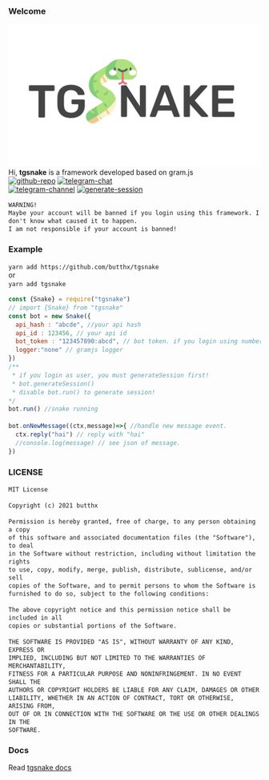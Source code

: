 ### Welcome
![tgsnakeicon-flaticon](./media/tgsnake.jpg)  
Hi, **tgsnake** is a framework developed based on gram.js  
[![github-repo](https://img.shields.io/badge/Github-butthx-blue.svg?style=for-the-badge&logo=github)](https://github.com/butthx/tgsnake)
[![telegram-chat](https://img.shields.io/badge/Telegram-Chat-blue.svg?style=for-the-badge&logo=telegram)](https://t.me/tgsnakechat)  
[![telegram-channel](https://img.shields.io/badge/Telegram-Channel-blue.svg?style=for-the-badge&logo=telegram)](https://t.me/tgsnake)
[![generate-session](https://img.shields.io/badge/Generate-Session-blue.svg?style=for-the-badge&logo=replit)](https://replit.com/@butthx/TgSnakeGenerateSessions)  

```text
WARNING!
Maybe your account will be banned if you login using this framework. I don't know what caused it to happen.
I am not responsible if your account is banned!
```

### Example   
`yarn add https://github.com/butthx/tgsnake`   
or   
`yarn add tgsnake`  

```javascript
const {Snake} = require("tgsnake")
// import {Snake} from "tgsnake"
const bot = new Snake({
  api_hash : "abcde", //your api hash
  api_id : 123456, // your api id
  bot_token : "123457890:abcd", // bot token. if you login using number delete this.
  logger:"none" // gramjs logger
})
/**
 * if you login as user, you must generateSession first! 
 * bot.generateSession()
 * disable bot.run() to generate session!
*/
bot.run() //snake running

bot.onNewMessage((ctx,message)=>{ //handle new message event.
  ctx.reply("hai") // reply with "hai"
  //console.log(message) // see json of message.
})
```
### LICENSE 
```
MIT License

Copyright (c) 2021 butthx

Permission is hereby granted, free of charge, to any person obtaining a copy
of this software and associated documentation files (the "Software"), to deal
in the Software without restriction, including without limitation the rights
to use, copy, modify, merge, publish, distribute, sublicense, and/or sell
copies of the Software, and to permit persons to whom the Software is
furnished to do so, subject to the following conditions:

The above copyright notice and this permission notice shall be included in all
copies or substantial portions of the Software.

THE SOFTWARE IS PROVIDED "AS IS", WITHOUT WARRANTY OF ANY KIND, EXPRESS OR
IMPLIED, INCLUDING BUT NOT LIMITED TO THE WARRANTIES OF MERCHANTABILITY,
FITNESS FOR A PARTICULAR PURPOSE AND NONINFRINGEMENT. IN NO EVENT SHALL THE
AUTHORS OR COPYRIGHT HOLDERS BE LIABLE FOR ANY CLAIM, DAMAGES OR OTHER
LIABILITY, WHETHER IN AN ACTION OF CONTRACT, TORT OR OTHERWISE, ARISING FROM,
OUT OF OR IN CONNECTION WITH THE SOFTWARE OR THE USE OR OTHER DEALINGS IN THE
SOFTWARE.
```
### Docs
Read [tgsnake docs](https://tgsnake.js.org)